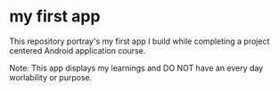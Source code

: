 # my first app
 
This repository portray's my first app I build while completing a project centered Android application course.

Note: This app displays my learnings and DO NOT have an every day worlability or purpose.